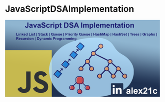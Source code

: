 # JavaScriptDSAImplementation
![](https://github.com/Alex21c/JavaScriptDSAImplementation/blob/main/posterJavaScriptDSAImplementation.png)

